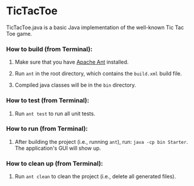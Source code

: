 # TicTacToe
TicTacToe.java is a basic Java implementation of the well-known Tic Tac Toe game.

### How to build (from Terminal):

1. Make sure that you have [Apache Ant](https://ant.apache.org) installed.

2. Run `ant` in the root directory, which contains the `build.xml` build file.

3. Compiled java classes will be in the `bin` directory.

### How to test (from Terminal):

1. Run `ant test` to run all unit tests.

### How to run (from Terminal):

1. After building the project (i.e., running `ant`), run:
   `java -cp bin Starter`. The application's GUI will show up.

### How to clean up (from Terminal):

1. Run `ant clean` to clean the project (i.e., delete all generated files).
